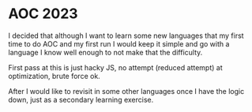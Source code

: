 # AOC 2023

I decided that although I want to learn some new languages that my first time
to do AOC and my first run I would keep it simple and go with a language I know
well enough to not make that the difficulty.

First pass at this is just hacky JS, no attempt (reduced attempt) at optimization,
brute force ok.

After I would like to revisit in some other languages once I have the logic down,
just as a secondary learning exercise.

